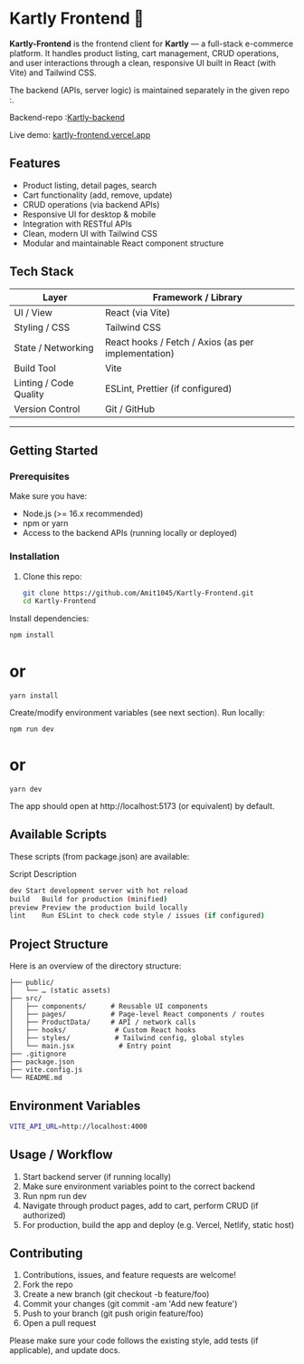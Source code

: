 # Kartly Frontend 🚀

**Kartly-Frontend** is the frontend client for **Kartly** — a full-stack e-commerce platform. It handles product listing, cart management, CRUD operations, and user interactions through a clean, responsive UI built in React (with Vite) and Tailwind CSS.

The backend (APIs, server logic) is maintained separately in the given repo :.  

Backend-repo :[Kartly-backend](https://github.com/Amit1045/Kartly-Backend)

Live demo: [kartly-frontend.vercel.app](https://kartly-frontend.vercel.app)  



## Features

- Product listing, detail pages, search  
- Cart functionality (add, remove, update)  
- CRUD operations (via backend APIs)  
- Responsive UI for desktop & mobile  
- Integration with RESTful APIs  
- Clean, modern UI with Tailwind CSS  
- Modular and maintainable React component structure  

## Tech Stack

| Layer         | Framework / Library          |
|----------------|-------------------------------|
| UI / View      | React (via Vite)               |
| Styling / CSS  | Tailwind CSS                   |
| State / Networking | React hooks / Fetch / Axios (as per implementation) |
| Build Tool     | Vite                            |
| Linting / Code Quality | ESLint, Prettier (if configured) |
| Version Control | Git / GitHub                   |

---


## Getting Started

### Prerequisites

Make sure you have:

- Node.js (>= 16.x recommended)  
- npm or yarn  
- Access to the backend APIs (running locally or deployed)  

### Installation

1. Clone this repo:

   ```bash
   git clone https://github.com/Amit1045/Kartly-Frontend.git
   cd Kartly-Frontend
Install dependencies:
```bash
npm install
```
# or
```
yarn install
```
Create/modify environment variables (see next section).
Run locally:
```
npm run dev
```
# or
```yarn dev```

The app should open at http://localhost:5173 (or equivalent) by default.

## Available Scripts

These scripts (from package.json) are available:

Script	Description
```bash
dev	Start development server with hot reload
build	Build for production (minified)
preview	Preview the production build locally
lint	Run ESLint to check code style / issues (if configured)
```

## Project Structure

Here is an overview of the directory structure:
```
├── public/
│   └── … (static assets)
├── src/
│   ├── components/      # Reusable UI components
│   ├── pages/           # Page-level React components / routes
│   ├── ProductData/     # API / network calls
│   ├── hooks/            # Custom React hooks
│   ├── styles/           # Tailwind config, global styles
│   └── main.jsx           # Entry point
├── .gitignore
├── package.json
├── vite.config.js
└── README.md
```

## Environment Variables
```bash
VITE_API_URL=http://localhost:4000
```
## Usage / Workflow

1. Start backend server (if running locally)
2. Make sure environment variables point to the correct backend
3. Run npm run dev
4. Navigate through product pages, add to cart, perform CRUD (if authorized)
5. For production, build the app and deploy (e.g. Vercel, Netlify, static host)

## Contributing

1. Contributions, issues, and feature requests are welcome!
2. Fork the repo
3. Create a new branch (git checkout -b feature/foo)
4. Commit your changes (git commit -am 'Add new feature')
5. Push to your branch (git push origin feature/foo)
6. Open a pull request

Please make sure your code follows the existing style, add tests (if applicable), and update docs.
